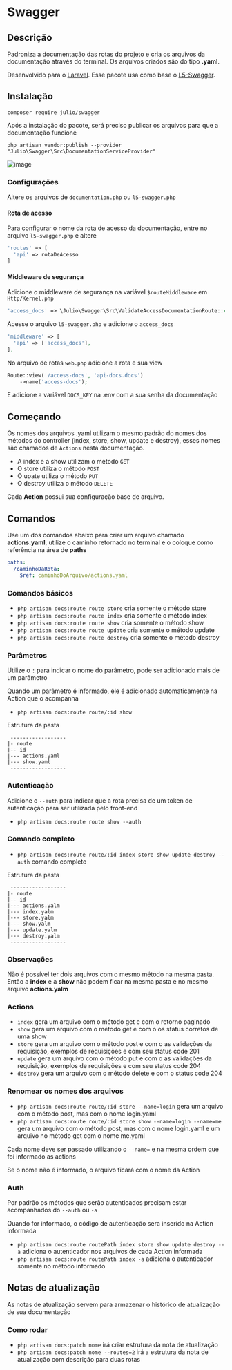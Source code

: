 # Swagger

## Descrição

Padroniza a documentação das rotas do projeto e cria os arquivos da documentação através do terminal. Os arquivos criados são do tipo **.yaml**.

Desenvolvido para o [Laravel](https://laravel.com/). Esse pacote usa como base o [L5-Swagger](https://github.com/DarkaOnLine/L5-Swagger).

## Instalação
```console
composer require julio/swagger
```

Após a instalação do pacote, será preciso publicar os arquivos para que a documentação funcione

```console
php artisan vendor:publish --provider "Julio\Swagger\Src\DocumentationServiceProvider"

```
![image](https://user-images.githubusercontent.com/87837834/212961051-89acb1ef-ff52-4bdb-ae41-e927cd1c6e24.png)

### Configurações
Altere os arquivos de `documentation.php` ou `l5-swagger.php`

#### Rota de acesso
Para configurar o nome da rota de acesso da documentação, entre no arquivo `l5-swagger.php` e altere
```php
'routes' => [
  'api' => rotaDeAcesso
]
```
#### Middleware de segurança
Adicione o middleware de segurança na variável `$routeMiddleware` em `Http/Kernel.php`
```php
'access_docs' => \Julio\Swagger\Src\ValidateAccessDocumentationRoute::class,
```
Acesse o arquivo `l5-swagger.php` e adicione o `access_docs`
```php
'middleware' => [
  'api' => ['access_docs'],
],
```
No arquivo de rotas `web.php` adicione a rota e sua view
```php
Route::view('/access-docs', 'api-docs.docs')
    ->name('access-docs');
```
E adicione a variável `DOCS_KEY` na .env com a sua senha da documentação

## Começando
Os nomes dos arquivos .yaml utilizam o mesmo padrão do nomes dos métodos do controller (index, store, show, update e destroy), esses nomes são chamados de `Actions` nesta documentação.

- A index e a show utilizam o método `GET`
- O store utiliza o método `POST`
- O upate utiliza o método `PUT`
- O destroy utiliza o método `DELETE`

Cada **Action** possui sua configuração base de arquivo.

## Comandos
Use um dos comandos abaixo para criar um arquivo chamado **actions.yaml**, utilize o caminho retornado no terminal e o coloque como referência na área de **paths**
``` yaml
paths:
  /caminhoDaRota:
    $ref: caminhoDoArquivo/actions.yaml
```
### Comandos básicos
- `php artisan docs:route route store` cria somente o método store
- `php artisan docs:route route index` cria somente o método index
- `php artisan docs:route route show` cria somente o método show
- `php artisan docs:route route update` cria somente o método update
- `php artisan docs:route route destroy` cria somente o método destroy

### Parâmetros
Utilize o `:` para indicar o nome do parâmetro, pode ser adicionado mais de um parâmetro

Quando um parâmetro é informado, ele é adicionado automaticamente na Action que o acompanha

- `php artisan docs:route route/:id show`

Estrutura da pasta
```
 ------------------
|- route
|-- id
|--- actions.yaml
|--- show.yaml
 ------------------
```

### Autenticação
Adicione o `--auth` para indicar que a rota precisa de um token de autenticação para ser utilizada pelo front-end

- `php artisan docs:route route show --auth`

### Comando completo
- `php artisan docs:route route/:id index store show update destroy --auth` comando completo

Estrutura da pasta
```
 ------------------
|- route
|-- id
|--- actions.yalm
|--- index.yalm
|--- store.yalm
|--- show.yalm
|--- update.yalm
|--- destroy.yalm
 ------------------
```

### Observações
Não é possível ter dois arquivos com o mesmo método na mesma pasta. Então a **index** e a **show** não podem ficar na mesma pasta e no mesmo arquivo **actions.yalm**

### Actions

- `index` gera um arquivo com o método get e com o retorno paginado
- `show` gera um arquivo com o método get e com o os status corretos de uma show
- `store` gera um arquivo com o método post e com o as validações da requisição, exemplos de requisições e com seu status code 201
- `update` gera um arquivo com o método put e com o as validações da requisição, exemplos de requisições e com seu status code 204
- `destroy` gera um arquivo com o método delete e com o status code 204

### Renomear os nomes dos arquivos
- `php artisan docs:route route/:id store --name=login` gera um arquivo com o método post, mas com o nome login.yaml
- `php artisan docs:route route/:id store show --name=login --name=me` gera um arquivo com o método post, mas com o nome login.yaml e um arquivo no método get com o nome me.yaml

Cada nome deve ser passado utilizando o `--name=` e na mesma ordem que foi informado as actions

Se o nome não é informado, o arquivo ficará com o nome da Action

### Auth
Por padrão os métodos que serão autenticados precisam estar acompanhados do `--auth` ou `-a`

Quando for informado, o código de autenticação sera inserido na Action informada

- `php artisan docs:route routePath index store show update destroy --a` adiciona o autenticador nos arquivos de cada Action informada
- `php artisan docs:route routePath index -a` adiciona o autenticador somente no método informado

## Notas de atualização
As notas de atualização servem para armazenar o histórico de atualização de sua documentação

### Como rodar
- `php artisan docs:patch nome` irá criar estrutura da nota de atualização
- `php artisan docs:patch nome --routes=2` irá a estrutura da nota de atualização com descrição para duas rotas